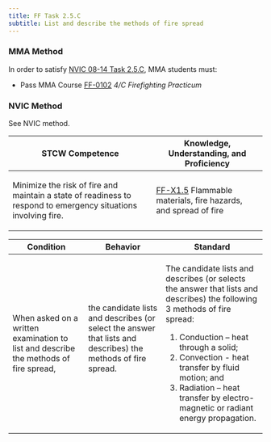 ```yaml
---
title: FF Task 2.5.C 
subtitle: List and describe the methods of fire spread
---
```



### MMA Method

In order to satisfy  [NVIC 08-14  Task  2.5.C](/stcw23/assets/images/nvic-08-14.pdf), MMA students must:

* Pass MMA Course  [FF-0102](FF-0102) *4/C Firefighting Practicum*


### NVIC Method

<a onclick="togglevisibility('nvic_methods')" >See NVIC method.</a>

<div id='nvic_methods' class='hide'>

<table>
<thead>
<tr>
<th class='forty'> STCW Competence </th>
<th class='sixty'> Knowledge, Understanding, and Proficiency </th>
</tr>
</thead>




<tbody>
<tr><td markdown='1'>

Minimize the risk of fire and maintain a state of readiness to respond to emergency situations involving fire.

</td><td markdown='1'>

[FF-X1.5](../../tables/612.html#FF-X1.5) Flammable materials, fire hazards, and spread of fire

</td></tr>


</tbody>
</table>


<table>
<thead>
<tr><th class='twenty'>  Condition </th><th class='twenty'> Behavior </th><th  class='sixty'>Standard </th></tr>
</thead>
<tbody >



<tr><td markdown='1'>

When asked on a written examination to list and describe the methods of fire spread,

</td><td markdown='1'>

the candidate lists and describes (or select the answer that lists and describes) the methods of fire spread.

<br>

<div class="tooltip">
<span class="tooltiptext">
</span>
</div>


</td><td markdown='1'>

The candidate lists and describes (or selects the answer that lists and describes) the following 3 methods of fire spread:
 
1. Conduction – heat through a solid; 
2. Convection - heat transfer by fluid motion; and 
3. Radiation – heat transfer by electro-magnetic or radiant energy propagation.

</td></tr>
</tbody>
</table>
</div>
